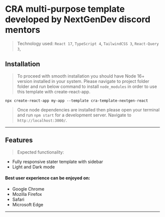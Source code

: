 # CRA multi-purpose template developed by NextGenDev discord mentors

> Technology used: `React 17`, `TypeScript 4`, `TailwindCSS 3`, `React-Query 3`,

## Installation

> To proceed with smooth installation you should have Node 16+ version installed in your system.
> Please navigate to project folder folder and run below command to install `node_modules` in order to use this template with create-react-app.

```shell
npx create-react-app my-app --template cra-template-nextgen-react
```

> Once node dependencies are installed then please open your terminal and run `npm start` for a development server.
> Navigate to `http://localhost:3000/`.

---

## Features

> Expected functionality:

- Fully responsive stater template with sidebar
- Light and Dark mode

#### Best user experience can be enjoyed on:

- Google Chrome
- Mozilla Firefox
- Safari
- Microsoft Edge

---
